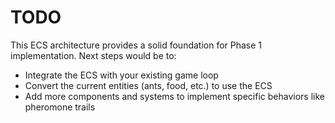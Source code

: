 # TODO

This ECS architecture provides a solid foundation for Phase 1 implementation. Next steps would be to:
- Integrate the ECS with your existing game loop
- Convert the current entities (ants, food, etc.) to use the ECS
- Add more components and systems to implement specific behaviors like pheromone trails